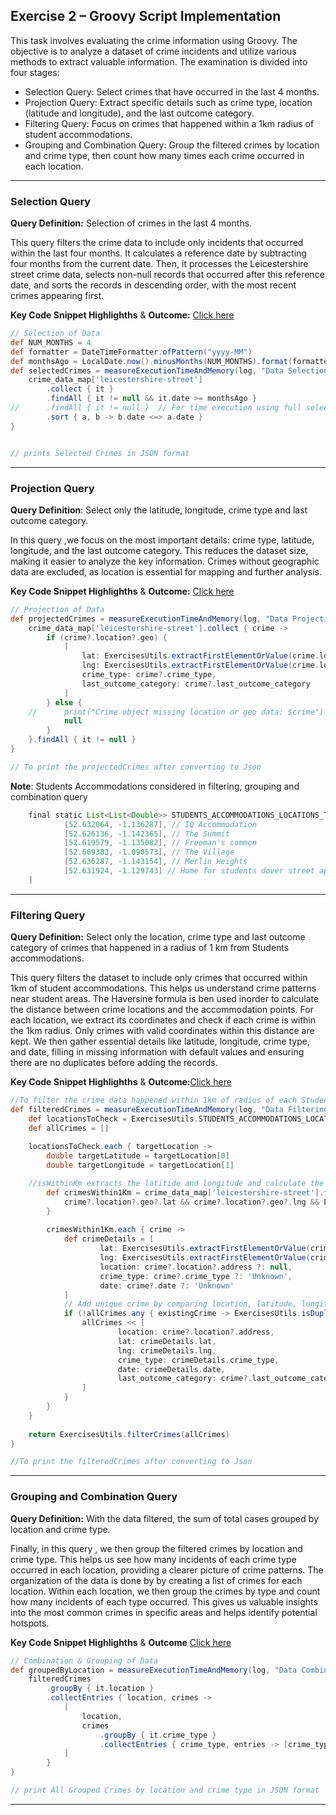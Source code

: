 ## Exercise 2 – Groovy Script Implementation 

This task involves evaluating the crime information using Groovy. The objective is to analyze a dataset of crime incidents and utilize various methods to extract valuable information. The examination is divided into four stages:

 - Selection Query: Select crimes that have occurred in the last 4 months.
 - Projection Query: Extract specific details such as crime type, location (latitude and longitude), and the last outcome category.
 - Filtering Query: Focus on crimes that happened within a 1km radius of student accommodations.
 - Grouping and Combination Query: Group the filtered crimes by location and crime type, then count how many times each crime occurred in each location.
 
---

### Selection Query
**Query Definition:** Selection of crimes in the last 4 months.​

This query filters the crime data to include only incidents that occurred within the last four months. It calculates a reference date by subtracting four months from the current date. Then, it processes the Leicestershire street crime data, selects non-null records that occurred after this reference date, and sorts the records in descending order, with the most recent crimes appearing first.

**Key Code Snippet Highlighths** & **Outcome:** [Click here](https://uniofleicester-my.sharepoint.com/:i:/g/personal/pm455_student_le_ac_uk/EbEjMaUy0bFAlatqIxm94GIBTzpOabQ-WkZVkTzvqfsFRw?e=3gEjaZ)
```groovy
// Selection of Data
def NUM_MONTHS = 4
def formatter = DateTimeFormatter.ofPattern("yyyy-MM")
def monthsAgo = LocalDate.now().minusMonths(NUM_MONTHS).format(formatter)
def selectedCrimes = measureExecutionTimeAndMemory(log, "Data Selection") {
	crime_data_map['leicestershire-street']
		.collect { it }
		.findAll { it != null && it.date >= monthsAgo }
//		.findAll { it != null }  // For time execution using full selection of data...
		.sort { a, b -> b.date <=> a.date }
}


// prints Selected Crimes in JSON format
```
---

### Projection Query
**Query Definition**: Select only the latitude, longitude, crime type and last outcome category.

In this query ,we focus on the most important details: crime type, latitude, longitude, and the last outcome category. This reduces the dataset size, making it easier to analyze the key information. Crimes without geographic data are excluded, as location is essential for mapping and further analysis.


**Key Code Snippet Highlighths** & **Outcome:** [Click here](https://uniofleicester-my.sharepoint.com/:i:/g/personal/pm455_student_le_ac_uk/EfrmsYiWy2hFljqQTBukD6EBN93UUugDUm5L55Q_z5PcJg?e=2svXvJ)
```groovy
// Projection of Data
def projectedCrimes = measureExecutionTimeAndMemory(log, "Data Projection") {
	crime_data_map['leicestershire-street'].collect { crime ->
		if (crime?.location?.geo) {
			[
				lat: ExercisesUtils.extractFirstElementOrValue(crime.location.geo.lat),
				lng: ExercisesUtils.extractFirstElementOrValue(crime.location.geo.lng),
				crime_type: crime?.crime_type,
				last_outcome_category: crime?.last_outcome_category
			]
		} else {
	//		print("Crime object missing location or geo data: $crime")
			null
		}
	}.findAll { it != null }
}

// To print the projectedCrimes after converting to Json

```

**Note**: Students Accommodations considered in filtering, grouping and combination query

```groovy
    final static List<List<Double>> STUDENTS_ACCOMMODATIONS_LOCATIONS_TO_CHECK = [
            [52.632064, -1.136287], // IQ Accommodation
            [52.626136, -1.142365], // The Summit
            [52.619579, -1.135082], // Freeman's common
            [52.609383, -1.090573], // The Village
            [52.636287, -1.143154], // Merlin Heights
            [52.631924, -1.129743] // Home for students dover street apartments
    ]
```

---

### Filtering Query
**Query Definition:** Select only the location, crime type and last outcome category of crimes that happened in a radius of 1 km from Students accommodations​.

This query filters the dataset to include only crimes that occurred within 1km of student accommodations. This helps us understand crime patterns near student areas.
The Haversine formula is ben used inorder to calculate the distance between crime locations and the accommodation points. For each location, we extract its coordinates and check if each crime is within the 1km radius. Only crimes with valid coordinates within this distance are kept. We then gather essential details like latitude, longitude, crime type, and date, filling in missing information with default values and ensuring there are no duplicates before adding the records.

**Key Code Snippet Highlighths** & **Outcome:**[Click here](https://uniofleicester-my.sharepoint.com/:i:/g/personal/pm455_student_le_ac_uk/EUyu5S9eXEtPhdC91WZF4k0BHYE-VfyEpZ5PGWxXjDrDIQ?e=YVqvE6)


```groovy
//To filter the crime data happened within 1km of radius of each Students Accommodations
def filteredCrimes = measureExecutionTimeAndMemory(log, "Data Filtering") {
	def locationsToCheck = ExercisesUtils.STUDENTS_ACCOMMODATIONS_LOCATIONS_TO_CHECK
	def allCrimes = []
	
	locationsToCheck.each { targetLocation ->
		double targetLatitude = targetLocation[0]
		double targetLongitude = targetLocation[1]

    //isWithinKm extracts the latitide and longitude and calculate the distance b/w two coordinates using Haversine Formula
		def crimesWithin1Km = crime_data_map['leicestershire-street'].findAll { crime ->
			crime?.location?.geo?.lat && crime?.location?.geo?.lng && ExercisesUtils.isWithin1Km(targetLatitude, targetLongitude, crime) 
		}
	
		crimesWithin1Km.each { crime ->
			def crimeDetails = [
					lat: ExercisesUtils.extractFirstElementOrValue(crime.location.geo.lat),
					lng: ExercisesUtils.extractFirstElementOrValue(crime.location.geo.lng),
					location: crime?.location?.address ?: null,
					crime_type: crime?.crime_type ?: 'Unknown',
					date: crime?.date ?: 'Unknown'
			]
			// Add unique crime by comparing location, latitude, longitude, crime_type and date
			if (!allCrimes.any { existingCrime -> ExercisesUtils.isDuplicate(existingCrime, crimeDetails)}) {
				allCrimes << [
						location: crime?.location?.address,
						lat: crimeDetails.lat,
						lng: crimeDetails.lng,
						crime_type: crimeDetails.crime_type,
						date: crimeDetails.date,
						last_outcome_category: crime?.last_outcome_category
				]
			}
		}
	}
	
	return ExercisesUtils.filterCrimes(allCrimes)
}

//To print the filteredCrimes after converting to Json

```
---

### Grouping and Combination Query
**Query Definition:** With the data filtered, the sum of total cases grouped by location and crime type​.​

Finally, in this query , we then group the filtered crimes by location and crime type. This helps us see how many incidents of each crime type occurred in each location, providing a clearer picture of crime patterns.
The organization of the data is done by by creating a list of crimes for each location. Within each location, we then group the crimes by type and count how many incidents of each type occurred. This gives us valuable insights into the most common crimes in specific areas and helps identify potential hotspots.

**Key Code Snippet Highlighths** & **Outcome** [Click here](https://uniofleicester-my.sharepoint.com/:i:/g/personal/pm455_student_le_ac_uk/Ec1fQnPI3ZpBiQBDH---G58BEIurXOdJ3C0GemmYwCqEqg?e=ZsW4ky)
```groovy
// Combination & Grouping of Data
def groupedByLocation = measureExecutionTimeAndMemory(log, "Data Combination and Grouping") {
	filteredCrimes
		.groupBy { it.location }
		.collectEntries { location, crimes ->
			[
				location, 
				crimes
					.groupBy { it.crime_type }
					.collectEntries { crime_type, entries -> [crime_type, entries.size()]}
			]
		}
}

// print All Grouped Crimes by location and crime type in JSON format
```

---
